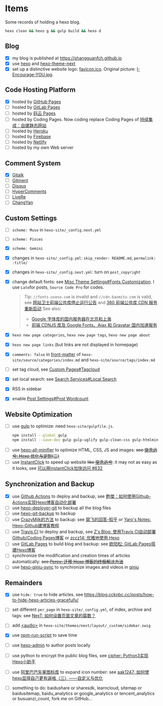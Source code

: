 # Items
Some records of holding a hexo blog.

``` zsh
hexo clean && hexo g && gulp build && hexo d
```

## Blog
- [x] my blog is published at https://shangguanfch.github.io
- [x] use [hexo](https://hexo.io/) and [hexo-theme-next](https://github.com/iissnan/hexo-theme-next/)
- [x] set up a distinctive website logo: [favicon.ico](/uploads/favicon.ico). Original picture: [I-Encourage-YOU.jpg](http://pic1.win4000.com/wallpaper/0/51ee2f28c52a7.jpg).

## Code Hosting Platform
- [x] hosted by [GitHub Pages](https://pages.github.com/)
- [ ] hosted by [GitLab Pages](https://about.gitlab.com/features/pages/)
- [ ] hosted by [码云 Pages](http://git.mydoc.io/?t=180861)
- [ ] hosted by Coding Pages. Now coding replace Coding Pages of [持续集成：自建静态网站](https://help.coding.net/docs/devops/ci/practice/static-website-paas.html)
- [ ] hosted by [Heroku](https://www.heroku.com/)
- [ ] hosted by [Firebase](https://firebase.google.com/)
- [ ] hosted by [Netlify](https://www.netlify.com/)
- [ ] hosted by my own Web server

## Comment System
- [x] [Gitalk](https://github.com/gitalk/gitalk)
- [ ] [Gitment](https://github.com/imsun/gitment)
- [ ] [Disqus](https://disqus.com/)
- [ ] [HyperComments](https://www.hypercomments.com/)
- [ ] [LiveRe](https://livere.com/insight/communite)
- [ ] [ChangYan](https://changyan.kuaizhan.com/)

## Custom Settings
- [ ] `scheme: Muse` in `hexo-site/_config.next.yml`
- [ ] `scheme: Pisces`
- [x] `scheme: Gemini`

- [x] changes in `hexo-site/_config.yml`: `skip_render: README.md`, `permalink: :title/`
- [x] changes in `hexo-site/_config.next.yml`: turn on `post_copyright`

- [x] change default fonts: see [Misc Theme Settings#Fonts Customization](https://theme-next.js.org/docs/theme-settings/miscellaneous.html#Fonts-Customization). I use `Lato`for posts, `Source Code Pro` for codes.
  > Tip: `//fonts.useso.com` is invalid and `//cdn.baomitu.com` is valid, see [网站卫士前端公共库停止运行公告](http://wangzhan.360.com/notice/detail4) and [360 前端公共库 CDN 服务重新启动](http://wangzhan.360.com/notice/detail/10005)
  > See also: 
  >* [Google 字体库的国内服务器在北京和上海](https://www.zhihu.com/question/24955477/answer/120232550)
  >* [前端 CDNJS 库及 Google Fonts、Ajax 和 Gravatar 国内加速服务](https://sb.sb/css-cdn/)

- [x] `hexo new page categories`, `hexo new page tags`, `hexo new page about`
- [x] `hexo new page links` (but links are not displayed in homepage)
- [x] `comments: false` in [front-matter](https://hexo.io/docs/front-matter.html) of `hexo-site/source/categories/index.md` and `hexo-site/source/tags/index.md`
- [ ] set tag cloud, see [Custom Pages#Tagcloud](https://theme-next.js.org/docs/theme-settings/custom-pages.html#Tagcloud)

- [x] set local search: see [Search Services#Local Search](https://theme-next.js.org/docs/third-party-services/search-services.html#Local-Search)
- [x] RSS in sidebar
- [x] enable [Post Settings#Post Wordcount](https://theme-next.js.org/docs/theme-settings/posts.html#Post-Wordcount)

## Website Optimization
- [ ] use [gulp](https://gulpjs.com/) to optimize: need `hexo-site/gulpfile.js`.
  ```bash
  npm install --global gulp
  npm install --save-dev gulp gulp-uglify gulp-clean-css gulp-htmlmin gulp-htmlclean gulp-imagemin gulp-concat
  ```
- [ ] use [hexo-all-minifier](https://github.com/chenzhutian/hexo-all-minifier) to optimize HTML, CSS, JS and images: ~~see [空念远兮: Hexo 优化与定制(二)](http://lukang.me/2015/optimization-of-hexo-2.html)~~
- [ ] use [InstantClick](http://instantclick.io/) to speed up website ~~like [空念远兮](http://lukang.me/2015/optimization-of-hexo-2.html#comments)~~: it may not as easy as it looks, see [可以用instantClick加快访问 #632](https://github.com/iissnan/hexo-theme-next/issues/632)

## Synchronization and Backup
- [x] use [Github Actions](https://docs.github.com/en/actions) to deploy and backup, see [甦傑：如何使用Github-Actions实现Hexo博客自动化部署](https://sujie-168.top/2021/05/24/%E5%A6%82%E4%BD%95%E4%BD%BF%E7%94%A8Github-Actions%E5%AE%9E%E7%8E%B0Hexo%E5%8D%9A%E5%AE%A2%E8%87%AA%E5%8A%A8%E5%8C%96%E9%83%A8%E7%BD%B2/)
- [ ] use [hexo-deployer-git](https://github.com/hexojs/hexo-deployer-git) to backup all the blog files
- [ ] use [hexo-git-backup](https://github.com/coneycode/hexo-git-backup) to backup
- [ ] use [CrazyMilk的方法](http://crazymilk.github.io/2015/12/28/GitHub-Pages-Hexo%E6%90%AD%E5%BB%BA%E5%8D%9A%E5%AE%A2/) to backup: see [窝飞的回答-知乎](https://www.zhihu.com/question/21193762/answer/149965944) or [Yaro's Notes: Hexo-Github建博客教程](https://yaro97.github.io/2017/01/07/Hexo-Github%E5%BB%BA%E5%8D%9A%E5%AE%A2%E6%95%99%E7%A8%8B/)
- [ ] use [Travis CI](https://www.travis-ci.org/) to deploy and backup, see [Z's Blog: 使用Travis CI自动部署Github/Coding Pages博客](https://imzlp.me/posts/42318/) or [zccz14: 优雅地使用 Hexo](https://zccz14.com/2016/12/30/%E4%BC%98%E9%9B%85%E5%9C%B0%E4%BD%BF%E7%94%A8Hexo/)
- [ ] use [GitLab Pages](https://docs.gitlab.com/ee/user/project/pages/index.html) to build blog and backup: see [欧阳松: GitLab Pages搭建Hexo博客](https://www.ouyangsong.com/2017/05/28/gitlab-pages-hexo-cloudflare-ssl-markdown/)
- [ ] synchronize the modification and creation times of articles automatically: ~~see [Percy: 迁移 Hexo 博客的终极解决方法](http://blog.percymong.com/2017/07/08/hexo-super-solution-for-moving-blog/)~~
- [ ] use [hexo-qiniu-sync](https://github.com/gyk001/hexo-qiniu-sync) to synchronize images and videos in [qiniu](https://portal.qiniu.com)

## Remainders
- [x] use `hide: true` to hide articles. see https://blog.ccknbc.cc/posts/how-to-hide-hexo-articles-gracefully/
- [ ] set different `per_page` in `hexo-site/_config.yml`, of index, archive and tags: see [NexT: 如何设置页面文章的篇数？](http://theme-next.iissnan.com/faqs.html#setting-page-size)
- [ ] add [\<audio\>](http://www.w3school.com.cn/tags/tag_audio.asp) in `hexo-site/themes/next/layout/_custom/sidebar.swig`
- [x] use [npm-run-script](https://docs.npmjs.com/cli/run-script) to save time

- [ ] use [hexo-admin](https://github.com/jaredly/hexo-admin) to author posts locally
- [ ] use python to encrypt the public blog files, see [cipher: Python3实现Hexo小助手](http://www.ciphermagic.cn/python-helper-4-hexo.html)
- [ ] use [阿里巴巴矢量图标库](http://www.iconfont.cn/) to expand icon number: see [aak1247: 如何使hexo显得自己更有逼格（三）——自定义与优化](https://aak1247.github.io/2017/01/22/hexo-next-3/)

- [ ] something to do: baidushare or sharesdk, learncloud, sitemap or baidusitemap, baidu_analytics or google_analytics or tencent_analytics or busuanzi_count, fork me on GitHub...
